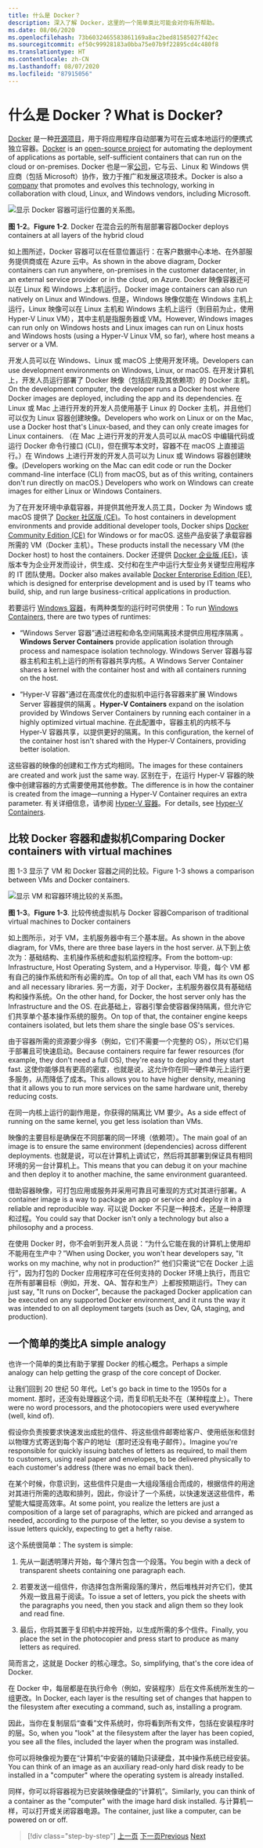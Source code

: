 ```yaml
---
title: 什么是 Docker？
description: 深入了解 Docker，这里的一个简单类比可能会对你有所帮助。
ms.date: 08/06/2020
ms.openlocfilehash: 73b6032465583861169a8ac2bed81585027f42ec
ms.sourcegitcommit: ef50c99928183a0bba75e07b9f22895cd4c480f8
ms.translationtype: HT
ms.contentlocale: zh-CN
ms.lasthandoff: 08/07/2020
ms.locfileid: "87915056"
---
```

# <a name="what-is-docker"></a><span data-ttu-id="5169e-103">什么是 Docker？</span><span class="sxs-lookup"><span data-stu-id="5169e-103">What is Docker?</span></span>

<span data-ttu-id="5169e-104">[Docker](https://www.docker.com/) 是一种[开源项目](https://github.com/docker/docker)，用于将应用程序自动部署为可在云或本地运行的便携式独立容器。</span><span class="sxs-lookup"><span data-stu-id="5169e-104">[Docker](https://www.docker.com/) is an [open-source project](https://github.com/docker/docker) for automating the deployment of applications as portable, self-sufficient containers that can run on the cloud or on-premises.</span></span> <span data-ttu-id="5169e-105">Docker 也是一家[公司](https://www.docker.com/)，它与云、Linux 和 Windows 供应商（包括 Microsoft）协作，致力于推广和发展这项技术。</span><span class="sxs-lookup"><span data-stu-id="5169e-105">Docker is also a [company](https://www.docker.com/) that promotes and evolves this technology, working in collaboration with cloud, Linux, and Windows vendors, including Microsoft.</span></span>

![显示 Docker 容器可运行位置的关系图。](./media/what-is-docker/docker-containers-run-anywhere.png)

<span data-ttu-id="5169e-107">**图 1-2**。</span><span class="sxs-lookup"><span data-stu-id="5169e-107">**Figure 1-2**.</span></span> <span data-ttu-id="5169e-108">Docker 在混合云的所有层部署容器</span><span class="sxs-lookup"><span data-stu-id="5169e-108">Docker deploys containers at all layers of the hybrid cloud</span></span>

<span data-ttu-id="5169e-109">如上图所述，Docker 容器可以在任意位置运行：在客户数据中心本地、在外部服务提供商或在 Azure 云中。</span><span class="sxs-lookup"><span data-stu-id="5169e-109">As shown in the above diagram, Docker containers can run anywhere, on-premises in the customer datacenter, in an external service provider or in the cloud, on Azure.</span></span> <span data-ttu-id="5169e-110">Docker 映像容器还可以在 Linux 和 Windows 上本机运行。</span><span class="sxs-lookup"><span data-stu-id="5169e-110">Docker image containers can also run natively on Linux and Windows.</span></span> <span data-ttu-id="5169e-111">但是，Windows 映像仅能在 Windows 主机上运行，Linux 映像可以在 Linux 主机和 Windows 主机上运行（到目前为止，使用 Hyper-V Linux VM），其中主机是指服务器或 VM。</span><span class="sxs-lookup"><span data-stu-id="5169e-111">However, Windows images can run only on Windows hosts and Linux images can run on Linux hosts and Windows hosts (using a Hyper-V Linux VM, so far), where host means a server or a VM.</span></span>

<span data-ttu-id="5169e-112">开发人员可以在 Windows、Linux 或 macOS 上使用开发环境。</span><span class="sxs-lookup"><span data-stu-id="5169e-112">Developers can use development environments on Windows, Linux, or macOS.</span></span> <span data-ttu-id="5169e-113">在开发计算机上，开发人员运行部署了 Docker 映像（包括应用及其依赖项）的 Docker 主机。</span><span class="sxs-lookup"><span data-stu-id="5169e-113">On the development computer, the developer runs a Docker host where Docker images are deployed, including the app and its dependencies.</span></span> <span data-ttu-id="5169e-114">在 Linux 或 Mac 上进行开发的开发人员使用基于 Linux 的 Docker 主机，并且他们可以仅为 Linux 容器创建映像。</span><span class="sxs-lookup"><span data-stu-id="5169e-114">Developers who work on Linux or on the Mac, use a Docker host that's Linux-based, and they can only create images for Linux containers.</span></span> <span data-ttu-id="5169e-115">（在 Mac 上进行开发的开发人员可以从 macOS 中编辑代码或运行 Docker 命令行接口 (CLI)，但在撰写本文时，容器不在 macOS 上直接运行。）在 Windows 上进行开发的开发人员可以为 Linux 或 Windows 容器创建映像。</span><span class="sxs-lookup"><span data-stu-id="5169e-115">(Developers working on the Mac can edit code or run the Docker command-line interface (CLI) from macOS, but as of this writing, containers don't run directly on macOS.) Developers who work on Windows can create images for either Linux or Windows Containers.</span></span>

<span data-ttu-id="5169e-116">为了在开发环境中承载容器，并提供其他开发人员工具，Docker 为 Windows 或 macOS 提供了 [Docker 社区版 (CE)](https://www.docker.com/community-edition)。</span><span class="sxs-lookup"><span data-stu-id="5169e-116">To host containers in development environments and provide additional developer tools, Docker ships [Docker Community Edition (CE)](https://www.docker.com/community-edition) for Windows or for macOS.</span></span> <span data-ttu-id="5169e-117">这些产品安装了承载容器所需的 VM（Docker 主机）。</span><span class="sxs-lookup"><span data-stu-id="5169e-117">These products install the necessary VM (the Docker host) to host the containers.</span></span> <span data-ttu-id="5169e-118">Docker 还提供 [Docker 企业版 (EE)](https://www.docker.com/enterprise-edition)，该版本专为企业开发而设计，供生成、交付和在生产中运行大型业务关键型应用程序的 IT 团队使用。</span><span class="sxs-lookup"><span data-stu-id="5169e-118">Docker also makes available [Docker Enterprise Edition (EE)](https://www.docker.com/enterprise-edition), which is designed for enterprise development and is used by IT teams who build, ship, and run large business-critical applications in production.</span></span>

<span data-ttu-id="5169e-119">若要运行 [Windows 容器](/virtualization/windowscontainers/about/)，有两种类型的运行时可供使用：</span><span class="sxs-lookup"><span data-stu-id="5169e-119">To run [Windows Containers](/virtualization/windowscontainers/about/), there are two types of runtimes:</span></span>

- <span data-ttu-id="5169e-120">“Windows Server 容器”通过进程和命名空间隔离技术提供应用程序隔离  。</span><span class="sxs-lookup"><span data-stu-id="5169e-120">**Windows Server Containers** provide application isolation through process and namespace isolation technology.</span></span> <span data-ttu-id="5169e-121">Windows Server 容器与容器主机和主机上运行的所有容器共享内核。</span><span class="sxs-lookup"><span data-stu-id="5169e-121">A Windows Server Container shares a kernel with the container host and with all containers running on the host.</span></span>

- <span data-ttu-id="5169e-122">“Hyper-V 容器”通过在高度优化的虚拟机中运行各容器来扩展 Windows Server 容器提供的隔离  。</span><span class="sxs-lookup"><span data-stu-id="5169e-122">**Hyper-V Containers** expand on the isolation provided by Windows Server Containers by running each container in a highly optimized virtual machine.</span></span> <span data-ttu-id="5169e-123">在此配置中，容器主机的内核不与 Hyper-V 容器共享，以提供更好的隔离。</span><span class="sxs-lookup"><span data-stu-id="5169e-123">In this configuration, the kernel of the container host isn't shared with the Hyper-V Containers, providing better isolation.</span></span>

<span data-ttu-id="5169e-124">这些容器的映像的创建和工作方式均相同。</span><span class="sxs-lookup"><span data-stu-id="5169e-124">The images for these containers are created and work just the same way.</span></span> <span data-ttu-id="5169e-125">区别在于，在运行 Hyper-V 容器的映像中创建容器的方式需要使用其他参数。</span><span class="sxs-lookup"><span data-stu-id="5169e-125">The difference is in how the container is created from the image—running a Hyper-V Container requires an extra parameter.</span></span> <span data-ttu-id="5169e-126">有关详细信息，请参阅 [Hyper-V 容器](https://docs.microsoft.com/virtualization/windowscontainers/manage-containers/hyperv-container)。</span><span class="sxs-lookup"><span data-stu-id="5169e-126">For details, see [Hyper-V Containers](https://docs.microsoft.com/virtualization/windowscontainers/manage-containers/hyperv-container).</span></span>

## <a name="comparing-docker-containers-with-virtual-machines"></a><span data-ttu-id="5169e-127">比较 Docker 容器和虚拟机</span><span class="sxs-lookup"><span data-stu-id="5169e-127">Comparing Docker containers with virtual machines</span></span>

<span data-ttu-id="5169e-128">图 1-3 显示了 VM 和 Docker 容器之间的比较。</span><span class="sxs-lookup"><span data-stu-id="5169e-128">Figure 1-3 shows a comparison between VMs and Docker containers.</span></span>

![显示 VM 和容器环境比较的关系图。](./media/what-is-docker/comparison-vms-docker-conatiners.png)

<span data-ttu-id="5169e-130">**图 1-3**。</span><span class="sxs-lookup"><span data-stu-id="5169e-130">**Figure 1-3**.</span></span> <span data-ttu-id="5169e-131">比较传统虚拟机与 Docker 容器</span><span class="sxs-lookup"><span data-stu-id="5169e-131">Comparison of traditional virtual machines to Docker containers</span></span>

<span data-ttu-id="5169e-132">如上图所示，对于 VM，主机服务器中有三个基本层。</span><span class="sxs-lookup"><span data-stu-id="5169e-132">As shown in the above diagram, for VMs, there are three base layers in the host server.</span></span> <span data-ttu-id="5169e-133">从下到上依次为：基础结构、主机操作系统和虚拟机监控程序。</span><span class="sxs-lookup"><span data-stu-id="5169e-133">From the bottom-up: Infrastructure, Host Operating System, and a Hypervisor.</span></span> <span data-ttu-id="5169e-134">毕竟，每个 VM 都有自己的操作系统和所有必需的库。</span><span class="sxs-lookup"><span data-stu-id="5169e-134">On top of all that, each VM has its own OS and all necessary libraries.</span></span> <span data-ttu-id="5169e-135">另一方面，对于 Docker，主机服务器仅具有基础结构和操作系统。</span><span class="sxs-lookup"><span data-stu-id="5169e-135">On the other hand, for Docker, the host server only has the Infrastructure and the OS.</span></span> <span data-ttu-id="5169e-136">在此基础上，容器引擎会使容器保持隔离，但允许它们共享单个基本操作系统的服务。</span><span class="sxs-lookup"><span data-stu-id="5169e-136">On top of that, the container engine keeps containers isolated, but lets them share the single base OS's services.</span></span>

<span data-ttu-id="5169e-137">由于容器所需的资源要少得多（例如，它们不需要一个完整的 OS），所以它们易于部署且可快速启动。</span><span class="sxs-lookup"><span data-stu-id="5169e-137">Because containers require far fewer resources (for example, they don't need a full OS), they're easy to deploy and they start fast.</span></span> <span data-ttu-id="5169e-138">这使你能够具有更高的密度，也就是说，这允许你在同一硬件单元上运行更多服务，从而降低了成本。</span><span class="sxs-lookup"><span data-stu-id="5169e-138">This allows you to have higher density, meaning that it allows you to run more services on the same hardware unit, thereby reducing costs.</span></span>

<span data-ttu-id="5169e-139">在同一内核上运行的副作用是，你获得的隔离比 VM 要少。</span><span class="sxs-lookup"><span data-stu-id="5169e-139">As a side effect of running on the same kernel, you get less isolation than VMs.</span></span>

<span data-ttu-id="5169e-140">映像的主要目标是确保在不同部署的同一环境（依赖项）。</span><span class="sxs-lookup"><span data-stu-id="5169e-140">The main goal of an image is to ensure the same environment (dependencies) across different deployments.</span></span> <span data-ttu-id="5169e-141">也就是说，可以在计算机上调试它，然后将其部署到保证具有相同环境的另一台计算机上。</span><span class="sxs-lookup"><span data-stu-id="5169e-141">This means that you can debug it on your machine and then deploy it to another machine, the same environment guaranteed.</span></span>

<span data-ttu-id="5169e-142">借助容器映像，可打包应用或服务并采用可靠且可重现的方式对其进行部署。</span><span class="sxs-lookup"><span data-stu-id="5169e-142">A container image is a way to package an app or service and deploy it in a reliable and reproducible way.</span></span> <span data-ttu-id="5169e-143">可以说 Docker 不只是一种技术，还是一种原理和过程。</span><span class="sxs-lookup"><span data-stu-id="5169e-143">You could say that Docker isn't only a technology but also a philosophy and a process.</span></span>

<span data-ttu-id="5169e-144">在使用 Docker 时，你不会听到开发人员说：“为什么它能在我的计算机上使用却不能用在生产中？”</span><span class="sxs-lookup"><span data-stu-id="5169e-144">When using Docker, you won't hear developers say, "It works on my machine, why not in production?"</span></span> <span data-ttu-id="5169e-145">他们只需说“它在 Docker 上运行”，因为打包的 Docker 应用程序可在任何支持的 Docker 环境上执行，而且它在所有部署目标（例如，开发、QA、暂存和生产）上都按预期运行。</span><span class="sxs-lookup"><span data-stu-id="5169e-145">They can just say, "It runs on Docker", because the packaged Docker application can be executed on any supported Docker environment, and it runs the way it was intended to on all deployment targets (such as Dev, QA, staging, and production).</span></span>

## <a name="a-simple-analogy"></a><span data-ttu-id="5169e-146">一个简单的类比</span><span class="sxs-lookup"><span data-stu-id="5169e-146">A simple analogy</span></span>

<span data-ttu-id="5169e-147">也许一个简单的类比有助于掌握 Docker 的核心概念。</span><span class="sxs-lookup"><span data-stu-id="5169e-147">Perhaps a simple analogy can help getting the grasp of the core concept of Docker.</span></span>

<span data-ttu-id="5169e-148">让我们回到 20 世纪 50 年代。</span><span class="sxs-lookup"><span data-stu-id="5169e-148">Let's go back in time to the 1950s for a moment.</span></span> <span data-ttu-id="5169e-149">那时，还没有处理器这个词，而复印机无处不在（某种程度上）。</span><span class="sxs-lookup"><span data-stu-id="5169e-149">There were no word processors, and the photocopiers were used everywhere (well, kind of).</span></span>

<span data-ttu-id="5169e-150">假设你负责按要求快速发出成批的信件、将这些信件邮寄给客户、使用纸张和信封以物理方式寄送到每个客户的地址（那时还没有电子邮件）。</span><span class="sxs-lookup"><span data-stu-id="5169e-150">Imagine you're responsible for quickly issuing batches of letters as required, to mail them to customers, using real paper and envelopes, to be delivered physically to each customer's address (there was no email back then).</span></span>

<span data-ttu-id="5169e-151">在某个时候，你意识到，这些信件只是由一大组段落组合而成的，根据信件的用途对其进行所需的选取和排列，因此，你设计了一个系统，以快速发送这些信件，希望能大幅提高效率。</span><span class="sxs-lookup"><span data-stu-id="5169e-151">At some point, you realize the letters are just a composition of a large set of paragraphs, which are picked and arranged as needed, according to the purpose of the letter, so you devise a system to issue letters quickly, expecting to get a hefty raise.</span></span>

<span data-ttu-id="5169e-152">这个系统很简单：</span><span class="sxs-lookup"><span data-stu-id="5169e-152">The system is simple:</span></span>

1. <span data-ttu-id="5169e-153">先从一副透明薄片开始，每个薄片包含一个段落。</span><span class="sxs-lookup"><span data-stu-id="5169e-153">You begin with a deck of transparent sheets containing one paragraph each.</span></span>

2. <span data-ttu-id="5169e-154">若要发送一组信件，你选择包含所需段落的薄片，然后堆栈并对齐它们，使其外观一致且易于阅读。</span><span class="sxs-lookup"><span data-stu-id="5169e-154">To issue a set of letters, you pick the sheets with the paragraphs you need, then you stack and align them so they look and read fine.</span></span>

3. <span data-ttu-id="5169e-155">最后，你将其置于复印机中并按开始，以生成所需的多个信件。</span><span class="sxs-lookup"><span data-stu-id="5169e-155">Finally, you place the set in the photocopier and press start to produce as many letters as required.</span></span>

<span data-ttu-id="5169e-156">简而言之，这就是 Docker 的核心理念。</span><span class="sxs-lookup"><span data-stu-id="5169e-156">So, simplifying, that's the core idea of Docker.</span></span>

<span data-ttu-id="5169e-157">在 Docker 中，每层都是在执行命令（例如，安装程序）后在文件系统所发生的一组更改。</span><span class="sxs-lookup"><span data-stu-id="5169e-157">In Docker, each layer is the resulting set of changes that happen to the filesystem after executing a command, such as, installing a program.</span></span>

<span data-ttu-id="5169e-158">因此，当你在复制层后“查看”文件系统时，你将看到所有文件，包括在安装程序时的层。</span><span class="sxs-lookup"><span data-stu-id="5169e-158">So, when you "look" at the filesystem after the layer has been copied, you see all the files, included the layer when the program was installed.</span></span>

<span data-ttu-id="5169e-159">你可以将映像视为要在“计算机”中安装的辅助只读硬盘，其中操作系统已经安装。</span><span class="sxs-lookup"><span data-stu-id="5169e-159">You can think of an image as an auxiliary read-only hard disk ready to be installed in a "computer" where the operating system is already installed.</span></span>

<span data-ttu-id="5169e-160">同样，你可以将容器视为已安装映像硬盘的“计算机”。</span><span class="sxs-lookup"><span data-stu-id="5169e-160">Similarly, you can think of a container as the "computer" with the image hard disk installed.</span></span> <span data-ttu-id="5169e-161">与计算机一样，可以打开或关闭容器电源。</span><span class="sxs-lookup"><span data-stu-id="5169e-161">The container, just like a computer, can be powered on or off.</span></span>

>[!div class="step-by-step"]
><span data-ttu-id="5169e-162">[上一页](introduction-to-containers-and-docker.md)
>[下一页](docker-terminology.md)</span><span class="sxs-lookup"><span data-stu-id="5169e-162">[Previous](introduction-to-containers-and-docker.md)
[Next](docker-terminology.md)</span></span>

